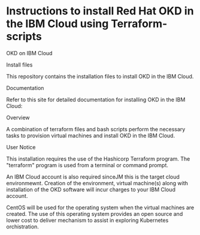 # Instructions to install Red Hat OKD in the IBM Cloud using Terraform-scripts

OKD on IBM Cloud

Install files

This repository contains the installation files to install OKD in the IBM Cloud.

Documentation

Refer to this site for detailed documentation for installing OKD in the IBM Cloud:

Overview

A combination of terraform files and bash scripts perform the necessary tasks to provision virtual machines and install OKD in the IBM Cloud.

User Notice

This installation requires the use of the Hashicorp Terraform program. The "terraform" program is used from a terminal or command prompt.

An IBM Cloud account is also required sinceJM this is the target cloud environmewnt. Creation of the environment, virtual machine(s) along with installation of the OKD software will incur charges to your IBM Cloud account.

CentOS will be used for the operating system when the virtual machines are created. The use of this operating system provides an open source and lower cost to deliver mechanism to assist in exploring Kubernetes orchistration.
